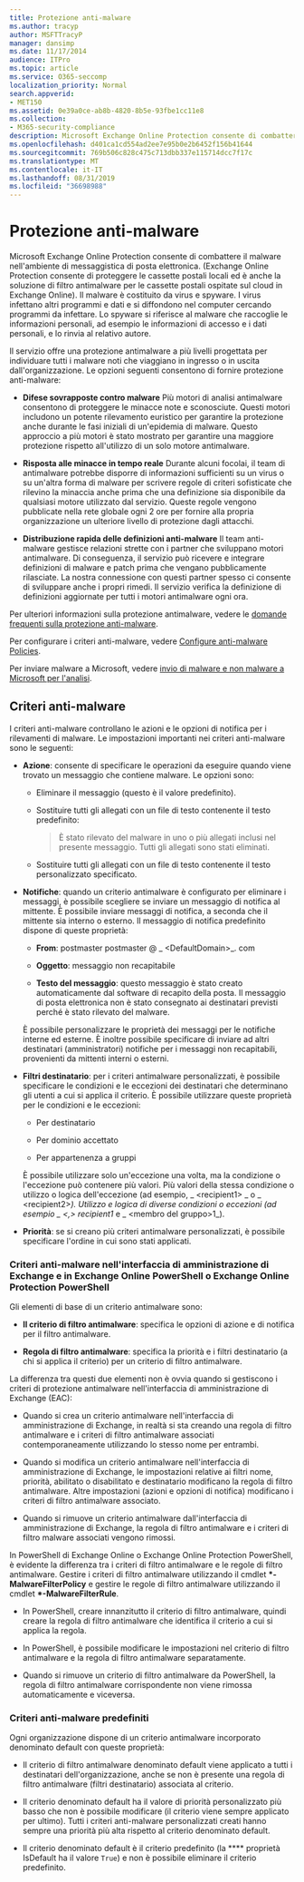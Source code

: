 ```yaml
---
title: Protezione anti-malware
ms.author: tracyp
author: MSFTTracyP
manager: dansimp
ms.date: 11/17/2014
audience: ITPro
ms.topic: article
ms.service: O365-seccomp
localization_priority: Normal
search.appverid:
- MET150
ms.assetid: 0e39a0ce-ab8b-4820-8b5e-93fbe1cc11e8
ms.collection:
- M365-security-compliance
description: Microsoft Exchange Online Protection consente di combattere il malware nell'ambiente di messaggistica di posta elettronica. Il malware è composto da virus e spyware. I virus infettano altri programmi e dati e si diffondono nel computer cercando programmi da infettare. Lo spyware si riferisce al malware che raccoglie le informazioni personali, ad esempio le informazioni di accesso e i dati personali, e lo rinvia al relativo autore.
ms.openlocfilehash: d401ca1cd554ad2ee7e95b0e2b6452f156b41644
ms.sourcegitcommit: 769b506c828c475c713dbb337e115714dcc7f17c
ms.translationtype: MT
ms.contentlocale: it-IT
ms.lasthandoff: 08/31/2019
ms.locfileid: "36698988"
---
```

# <a name="anti-malware-protection"></a>Protezione anti-malware

Microsoft Exchange Online Protection consente di combattere il malware nell'ambiente di messaggistica di posta elettronica. (Exchange Online Protection consente di proteggere le cassette postali locali ed è anche la soluzione di filtro antimalware per le cassette postali ospitate sul cloud in Exchange Online). Il malware è costituito da virus e spyware. I virus infettano altri programmi e dati e si diffondono nel computer cercando programmi da infettare. Lo spyware si riferisce al malware che raccoglie le informazioni personali, ad esempio le informazioni di accesso e i dati personali, e lo rinvia al relativo autore.
  
Il servizio offre una protezione antimalware a più livelli progettata per individuare tutti i malware noti che viaggiano in ingresso o in uscita dall'organizzazione. Le opzioni seguenti consentono di fornire protezione anti-malware:
  
- **Difese sovrapposte contro malware** Più motori di analisi antimalware consentono di proteggere le minacce note e sconosciute. Questi motori includono un potente rilevamento euristico per garantire la protezione anche durante le fasi iniziali di un'epidemia di malware. Questo approccio a più motori è stato mostrato per garantire una maggiore protezione rispetto all'utilizzo di un solo motore antimalware.

- **Risposta alle minacce in tempo reale** Durante alcuni focolai, il team di antimalware potrebbe disporre di informazioni sufficienti su un virus o su un'altra forma di malware per scrivere regole di criteri sofisticate che rilevino la minaccia anche prima che una definizione sia disponibile da qualsiasi motore utilizzato dal servizio. Queste regole vengono pubblicate nella rete globale ogni 2 ore per fornire alla propria organizzazione un ulteriore livello di protezione dagli attacchi. 

- **Distribuzione rapida delle definizioni anti-malware** Il team anti-malware gestisce relazioni strette con i partner che sviluppano motori antimalware. Di conseguenza, il servizio può ricevere e integrare definizioni di malware e patch prima che vengano pubblicamente rilasciate. La nostra connessione con questi partner spesso ci consente di sviluppare anche i propri rimedi. Il servizio verifica la definizione di definizioni aggiornate per tutti i motori antimalware ogni ora.

Per ulteriori informazioni sulla protezione antimalware, vedere le [domande frequenti sulla protezione anti-malware](anti-malware-protection-faq-eop.md).

Per configurare i criteri anti-malware, vedere [Configure anti-malware Policies](configure-anti-malware-policies.md).

Per inviare malware a Microsoft, vedere [invio di malware e non malware a Microsoft per l'analisi](submitting-malware-and-non-malware-to-microsoft-for-analysis.md).
  
## <a name="anti-malware-policies"></a>Criteri anti-malware

I criteri anti-malware controllano le azioni e le opzioni di notifica per i rilevamenti di malware. Le impostazioni importanti nei criteri anti-malware sono le seguenti:

- **Azione**: consente di specificare le operazioni da eseguire quando viene trovato un messaggio che contiene malware. Le opzioni sono:

  - Eliminare il messaggio (questo è il valore predefinito).

  - Sostituire tutti gli allegati con un file di testo contenente il testo predefinito:

    > È stato rilevato del malware in uno o più allegati inclusi nel presente messaggio. Tutti gli allegati sono stati eliminati.

  - Sostituire tutti gli allegati con un file di testo contenente il testo personalizzato specificato.

- **Notifiche**: quando un criterio antimalware è configurato per eliminare i messaggi, è possibile scegliere se inviare un messaggio di notifica al mittente. È possibile inviare messaggi di notifica, a seconda che il mittente sia interno o esterno. Il messaggio di notifica predefinito dispone di queste proprietà:

  - **From**: postmaster postmaster @ _ \<DefaultDomain\>_. com

  - **Oggetto**: messaggio non recapitabile

  - **Testo del messaggio**: questo messaggio è stato creato automaticamente dal software di recapito della posta. Il messaggio di posta elettronica non è stato consegnato ai destinatari previsti perché è stato rilevato del malware.

  È possibile personalizzare le proprietà dei messaggi per le notifiche interne ed esterne. È inoltre possibile specificare di inviare ad altri destinatari (amministratori) notifiche per i messaggi non recapitabili, provenienti da mittenti interni o esterni.

- **Filtri destinatario**: per i criteri antimalware personalizzati, è possibile specificare le condizioni e le eccezioni dei destinatari che determinano gli utenti a cui si applica il criterio. È possibile utilizzare queste proprietà per le condizioni e le eccezioni:

  - Per destinatario

  - Per dominio accettato

  - Per appartenenza a gruppi

  È possibile utilizzare solo un'eccezione una volta, ma la condizione o l'eccezione può contenere più valori. Più valori della stessa condizione o utilizzo o logica dell'eccezione (ad esempio, _ \<recipient1\> _ o _ \<recipient2\>_). Utilizzo e logica di diverse condizioni o eccezioni (ad esempio _ \<,\> recipient1_ e _ \<membro del gruppo\>1_).

- **Priorità**: se si creano più criteri antimalware personalizzati, è possibile specificare l'ordine in cui sono stati applicati.

### <a name="anti-malware-policies-in-the-exchange-admin-center-vs-exchange-online-powershell-or-exchange-online-protection-powershell"></a>Criteri anti-malware nell'interfaccia di amministrazione di Exchange e in Exchange Online PowerShell o Exchange Online Protection PowerShell

Gli elementi di base di un criterio antimalware sono:

- **Il criterio di filtro antimalware**: specifica le opzioni di azione e di notifica per il filtro antimalware.

- **Regola di filtro antimalware**: specifica la priorità e i filtri destinatario (a chi si applica il criterio) per un criterio di filtro antimalware.

La differenza tra questi due elementi non è ovvia quando si gestiscono i criteri di protezione antimalware nell'interfaccia di amministrazione di Exchange (EAC):

- Quando si crea un criterio antimalware nell'interfaccia di amministrazione di Exchange, in realtà si sta creando una regola di filtro antimalware e i criteri di filtro antimalware associati contemporaneamente utilizzando lo stesso nome per entrambi.

- Quando si modifica un criterio antimalware nell'interfaccia di amministrazione di Exchange, le impostazioni relative ai filtri nome, priorità, abilitato o disabilitato e destinatario modificano la regola di filtro antimalware. Altre impostazioni (azioni e opzioni di notifica) modificano i criteri di filtro antimalware associato.

- Quando si rimuove un criterio antimalware dall'interfaccia di amministrazione di Exchange, la regola di filtro antimalware e i criteri di filtro malware associati vengono rimossi.

In PowerShell di Exchange Online o Exchange Online Protection PowerShell, è evidente la differenza tra i criteri di filtro antimalware e le regole di filtro antimalware. Gestire i criteri di filtro antimalware utilizzando il cmdlet **\*-MalwareFilterPolicy** e gestire le regole di filtro antimalware utilizzando il cmdlet **\*-MalwareFilterRule**.

- In PowerShell, creare innanzitutto il criterio di filtro antimalware, quindi creare la regola di filtro antimalware che identifica il criterio a cui si applica la regola.

- In PowerShell, è possibile modificare le impostazioni nel criterio di filtro antimalware e la regola di filtro antimalware separatamente.

- Quando si rimuove un criterio di filtro antimalware da PowerShell, la regola di filtro antimalware corrispondente non viene rimossa automaticamente e viceversa.

### <a name="default-anti-malware-policy"></a>Criteri anti-malware predefiniti

Ogni organizzazione dispone di un criterio antimalware incorporato denominato default con queste proprietà:

- Il criterio di filtro antimalware denominato default viene applicato a tutti i destinatari dell'organizzazione, anche se non è presente una regola di filtro antimalware (filtri destinatario) associata al criterio.

- Il criterio denominato default ha il valore di priorità personalizzato più basso che non è possibile modificare (il criterio viene sempre applicato per ultimo). Tutti i criteri anti-malware personalizzati creati hanno sempre una priorità più alta rispetto al criterio denominato default.

- Il criterio denominato default è il criterio predefinito (la **** proprietà IsDefault ha il valore `True`) e non è possibile eliminare il criterio predefinito.
